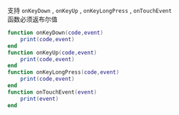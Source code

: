 支持 `onKeyDown` , `onKeyUp` , `onKeyLongPress` , `onTouchEvent` <br>
函数必须返布尔值
``` lua
function onKeyDown(code,event)
    print(code,event)
end
function onKeyUp(code,event)
    print(code,event)
end
function onKeyLongPress(code,event)
    print(code,event)
end
function onTouchEvent(event)
    print(event)
end
```